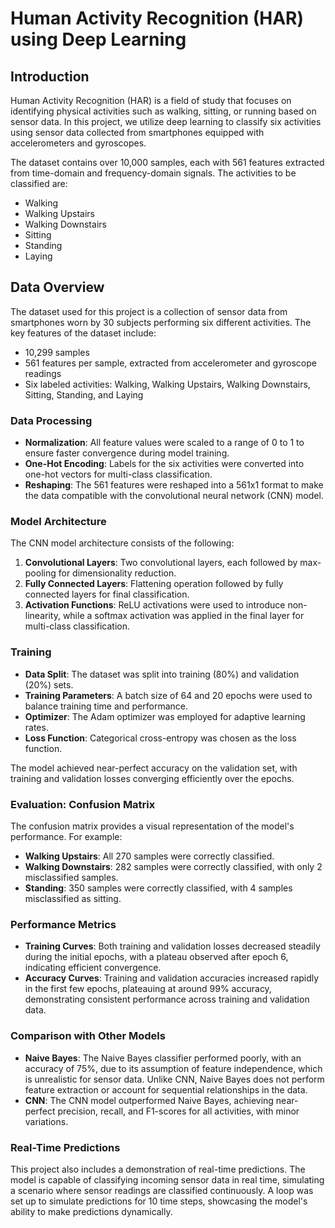 # Human Activity Recognition (HAR) using Deep Learning

## Introduction
Human Activity Recognition (HAR) is a field of study that focuses on identifying physical activities such as walking, sitting, or running based on sensor data. In this project, we utilize deep learning to classify six activities using sensor data collected from smartphones equipped with accelerometers and gyroscopes.

The dataset contains over 10,000 samples, each with 561 features extracted from time-domain and frequency-domain signals. The activities to be classified are:
- Walking
- Walking Upstairs
- Walking Downstairs
- Sitting
- Standing
- Laying

## Data Overview
The dataset used for this project is a collection of sensor data from smartphones worn by 30 subjects performing six different activities. The key features of the dataset include:
- 10,299 samples
- 561 features per sample, extracted from accelerometer and gyroscope readings
- Six labeled activities: Walking, Walking Upstairs, Walking Downstairs, Sitting, Standing, and Laying

### Data Processing
- **Normalization**: All feature values were scaled to a range of 0 to 1 to ensure faster convergence during model training.
- **One-Hot Encoding**: Labels for the six activities were converted into one-hot vectors for multi-class classification.
- **Reshaping**: The 561 features were reshaped into a 561x1 format to make the data compatible with the convolutional neural network (CNN) model.

### Model Architecture
The CNN model architecture consists of the following:
1. **Convolutional Layers**: Two convolutional layers, each followed by max-pooling for dimensionality reduction.
2. **Fully Connected Layers**: Flattening operation followed by fully connected layers for final classification.
3. **Activation Functions**: ReLU activations were used to introduce non-linearity, while a softmax activation was applied in the final layer for multi-class classification.

### Training
- **Data Split**: The dataset was split into training (80%) and validation (20%) sets.
- **Training Parameters**: A batch size of 64 and 20 epochs were used to balance training time and performance.
- **Optimizer**: The Adam optimizer was employed for adaptive learning rates.
- **Loss Function**: Categorical cross-entropy was chosen as the loss function.

The model achieved near-perfect accuracy on the validation set, with training and validation losses converging efficiently over the epochs.

### Evaluation: Confusion Matrix
The confusion matrix provides a visual representation of the model's performance. For example:
- **Walking Upstairs**: All 270 samples were correctly classified.
- **Walking Downstairs**: 282 samples were correctly classified, with only 2 misclassified samples.
- **Standing**: 350 samples were correctly classified, with 4 samples misclassified as sitting.

### Performance Metrics
- **Training Curves**: Both training and validation losses decreased steadily during the initial epochs, with a plateau observed after epoch 6, indicating efficient convergence.
- **Accuracy Curves**: Training and validation accuracies increased rapidly in the first few epochs, plateauing at around 99% accuracy, demonstrating consistent performance across training and validation data.

### Comparison with Other Models
- **Naive Bayes**: The Naive Bayes classifier performed poorly, with an accuracy of 75%, due to its assumption of feature independence, which is unrealistic for sensor data. Unlike CNN, Naive Bayes does not perform feature extraction or account for sequential relationships in the data.
- **CNN**: The CNN model outperformed Naive Bayes, achieving near-perfect precision, recall, and F1-scores for all activities, with minor variations.

### Real-Time Predictions
This project also includes a demonstration of real-time predictions. The model is capable of classifying incoming sensor data in real time, simulating a scenario where sensor readings are classified continuously. A loop was set up to simulate predictions for 10 time steps, showcasing the model's ability to make predictions dynamically.

